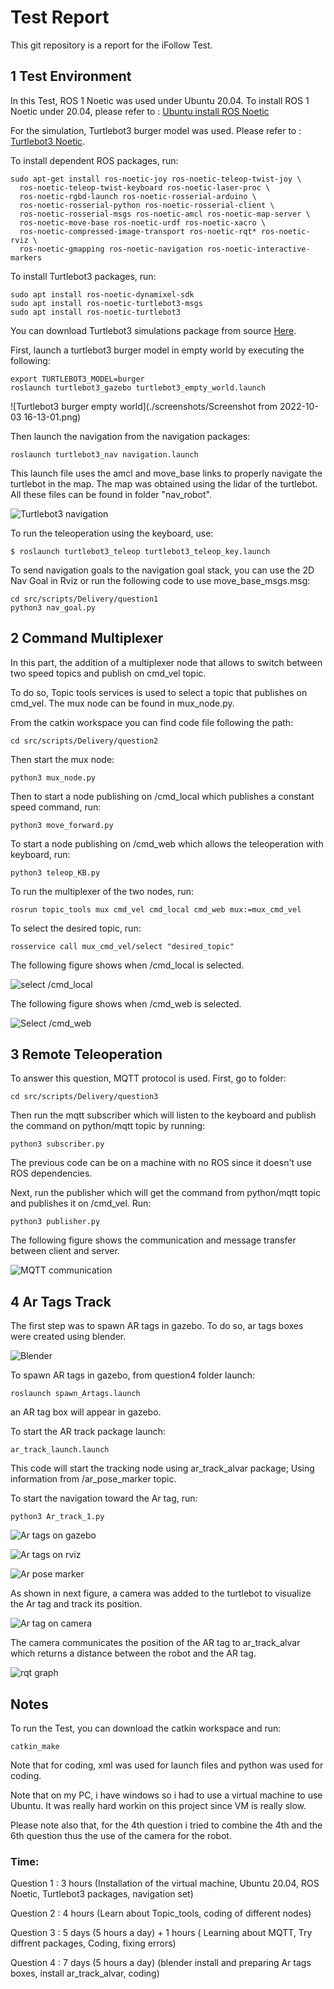 # Test Report
This git repository is a report for the iFollow Test.
## 1 Test Environment 
In this Test, ROS 1 Noetic was used under Ubuntu 20.04. 
To install ROS 1 Noetic under 20.04, please refer to : 
[Ubuntu install ROS Noetic](http://wiki.ros.org/noetic/Installation/Ubuntu)

For the simulation, Turtlebot3 burger model was used. Please refer to : 
[Turtlebot3 Noetic](https://emanual.robotis.com/docs/en/platform/turtlebot3/quick-start/).

To install dependent ROS packages, run: 
``` 
sudo apt-get install ros-noetic-joy ros-noetic-teleop-twist-joy \
  ros-noetic-teleop-twist-keyboard ros-noetic-laser-proc \
  ros-noetic-rgbd-launch ros-noetic-rosserial-arduino \
  ros-noetic-rosserial-python ros-noetic-rosserial-client \
  ros-noetic-rosserial-msgs ros-noetic-amcl ros-noetic-map-server \
  ros-noetic-move-base ros-noetic-urdf ros-noetic-xacro \
  ros-noetic-compressed-image-transport ros-noetic-rqt* ros-noetic-rviz \
  ros-noetic-gmapping ros-noetic-navigation ros-noetic-interactive-markers
```

To install Turtlebot3 packages, run:
```
sudo apt install ros-noetic-dynamixel-sdk
sudo apt install ros-noetic-turtlebot3-msgs
sudo apt install ros-noetic-turtlebot3
```

You can download Turtlebot3 simulations package from source [Here](https://github.com/ROBOTIS-GIT/turtlebot3_simulations.git).

First, launch a turtlebot3 burger model in empty world by executing the following: 
```
export TURTLEBOT3_MODEL=burger
roslaunch turtlebot3_gazebo turtlebot3_empty_world.launch
```

![Turtlebot3 burger empty world](./screenshots/Screenshot from 2022-10-03 16-13-01.png)

Then launch the navigation from the navigation packages: 
```
roslaunch turtlebot3_nav navigation.launch 
```

This launch file uses the amcl and move_base links to properly navigate the turtlebot in the map. The map was obtained using the lidar of the turtlebot. All these files can be found in folder "nav_robot".

![Turtlebot3 navigation](https://imgur.com/iM9SYOK)

To run the teleoperation using the keyboard, use:
```
$ roslaunch turtlebot3_teleop turtlebot3_teleop_key.launch
```

To send navigation goals to the navigation goal stack, you can use the 2D Nav Goal in Rviz or run the following code to use move_base_msgs.msg:
```
cd src/scripts/Delivery/question1
python3 nav_goal.py
```

## 2 Command Multiplexer 
In this part, the addition of a multiplexer node that allows to switch between two speed topics and publish on cmd_vel topic.

To do so, Topic tools services is used to select a topic that publishes on cmd_vel. 
The mux node can be found in mux_node.py. 

From the catkin workspace you can find code file following the path: 
```
cd src/scripts/Delivery/question2
```

Then start the mux node: 
```
python3 mux_node.py
```

Then to start a node publishing on /cmd_local which publishes a constant speed command, run:
```
python3 move_forward.py
```
To start a node publishing on /cmd_web which allows the teleoperation with keyboard, run: 
```
python3 teleop_KB.py
```

To run the multiplexer of the two nodes, run: 
```
rosrun topic_tools mux cmd_vel cmd_local cmd_web mux:=mux_cmd_vel
```

To select the desired topic, run: 
```
rosservice call mux_cmd_vel/select "desired_topic"
```
The following figure shows when /cmd_local is selected.

![select /cmd_local](https://imgur.com/DuRDNvu)

The following figure shows when /cmd_web is selected.

![Select /cmd_web](https://imgur.com/j5EbsPA)

## 3 Remote Teleoperation 
To answer this question, MQTT protocol is used. 
First, go to folder:
```
cd src/scripts/Delivery/question3
```

Then run the mqtt subscriber which will listen to the keyboard and publish the command on python/mqtt topic by running:
```
python3 subscriber.py
```

The previous code can be on a machine with no ROS since it doesn't use ROS dependencies.

Next, run the publisher which will get the command from python/mqtt topic and publishes it on /cmd_vel. Run:
```
python3 publisher.py
```

The following figure shows the communication and message transfer between client and server.

![MQTT communication](https://imgur.com/JdxHXZn)

## 4 Ar Tags Track 
The first step was to spawn AR tags in gazebo. To do so, ar tags boxes were created using blender. 

![Blender]()

To spawn AR tags in gazebo, from question4 folder launch:

```
roslaunch spawn_Artags.launch
```
an AR tag box will appear in gazebo. 

To start the AR track package launch: 

```
ar_track_launch.launch
```

This code will start the tracking node using ar_track_alvar package; Using information from /ar_pose_marker topic.

To start the navigation toward the Ar tag, run: 

```
python3 Ar_track_1.py
```

![Ar tags on gazebo]()


![Ar tags on rviz]()


![Ar pose marker]()

As shown in next figure, a camera was added to the turtlebot to visualize the Ar tag and track its position. 

![Ar tag on camera]()

The camera communicates the position of the AR tag to ar_track_alvar which returns a distance between the robot and the AR tag.

![rqt graph]()

## Notes 
To run the Test, you can download the catkin workspace and run:
```
catkin_make
```
Note that for coding, xml was used for launch files and python was used for coding.

Note that on my PC, i have windows so i had to use a virtual machine to use Ubuntu. It was really hard workin on this project since VM is really slow. 

Please note also that, for the 4th question i tried to combine the 4th and the 6th question thus the use of the camera for the robot. 

### Time: 
Question 1 : 3 hours (Installation of the virtual machine, Ubuntu 20.04, ROS Noetic, Turtlebot3 packages, navigation set)

Question 2 : 4 hours (Learn about Topic_tools, coding of different nodes)

Question 3 : 5 days (5 hours a day) + 1 hours ( Learning about MQTT, Try diffrent packages, Coding, fixing errors) 

Question 4 : 7 days (5 hours a day) (blender install and preparing Ar tags boxes, install ar_track_alvar, coding)  
